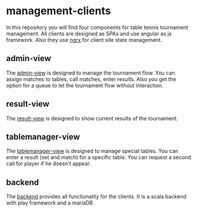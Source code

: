 # management-clients

In this repository you will find four components for table tennis tournament management. All clients are designed as SPAs and use angular as js framework. Also they use [ngrx](https://ngrx.io/) for client site state management.

## admin-view

The [admin-view](./admin-view/README.md) is designed to manage the tournament flow. You can assign matches to tables, call matches, enter results. Also you get the option for a queue to let the tournament flow without interaction.

## result-view

The [result-view](./result-view/README.md) is designed to show current results of the tournament.

## tablemanager-view

The [tablemanager-view](./tablemanager-view/README.md) is designed to manage special tables. You can enter a result (set and match) for a specific table. You can request a second call for player if he doesn't appear.

## backend

The [backend](./backend/README.md) provides all functionality for the clients. It is a scala backend with play framework and a mariaDB.
